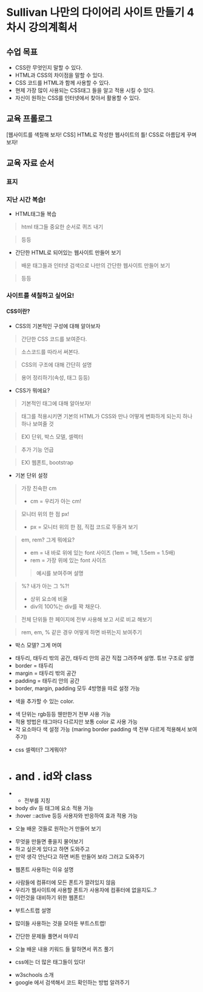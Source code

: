 # Sullivan 나만의 다이어리 사이트 만들기 4차시 강의계획서

## 수업 목표

- CSS란 무엇인지 말할 수 있다.
- HTML과 CSS의 차이점을 말할 수 있다.
- CSS 코드를 HTML과 함께 사용할 수 있다.
- 현제 가장 많이 사용되는 CSS태그 들을 알고 적용 시킬 수 있다.
- 자신이 원하는 CSS를 인터넷에서 찾아서 활용할 수 있다.

## 교육 프롤로그

[웹사이트를 색칠해 보자! CSS]
HTML로 작성한 웹사이트의 틀!
CSS로 아름답게 꾸며 보자!

## 교육 자료 순서

###  표지

###  지난 시간 복습!

* HTML태그들 복습 

 > html 태그들 중요한 순서로 퀴즈 내기

 > 등등

* 간단한 HTML로 되어있는 웹사이트 만들어 보기

 > 배운 태그들과 인터넷 검색으로 나만의 간단한 웹사이트 만들어 보기

 > 등등

###  사이트를 색칠하고 싶어요!

#### CSS이란?

* CSS의 기본적인 구성에 대해 알아보자
 > 간단한 CSS 코드를 보여준다.

 > 소스코드를 따라서 써본다.

 > CSS의 구조에 대해 간단히 설명

 > 용어 정리하기(속성, 태그 등등)

* CSS가 뭐에요?
 > 기본적인 태그에 대해 알아보자!

 > 태그를 적용시키면 기본의 HTML가 CSS와 만나 어떻게 변화하게 되는지 하나하나 보여줄 것

 > EX) 단위, 박스 모델, 셀렉터

 > 추가 기능 언급

 > EX) 웹폰트, bootstrap

* 기본 단위 설정
 > 가장 친숙한 cm
 >
 > - cm = 우리가 아는 cm!

 > 모니터 위의 한 점 px!
 >
 > - px = 모니터 위의 한 점, 직접 코드로 뚜들겨 보기

 > em, rem? 그게 뭐에요?
 > - em = 내 바로 위에 있는 font 사이즈 (1em = 1배, 1.5em = 1.5배)
 > - rem = 가장 위에 있는 font 사이즈 
 >
 > > 예시를 보여주며 설명

 > %? 내가 아는 그 %?!
 > - 상위 요소에 비율
 > - div의 100%는 div를 꽉 채운다. 

 > 전체 단위들 한 페이지에 전부 사용해 보고 서로 비교 해보기

 > rem, em, % 같은 경우 어떻게 하면 바뀌는지 보여주기

* 박스 모델? 그게 머여
 - 태두리, 태두리 밖의 공간, 태두리 안의 공간 직접 그려주며 설명. 튜브 구조로 설명
 - border = 태두리 
 - margin = 태두리 밖의 공간
 - padding = 태두리 안의 공간
 - border, margin, padding 모두 4방명을 따로 설정 가능

* 색을 추가할 수 있는 color.
 - 색 단위는 rgb등등 웬만한거 전부 사용 가능
 - 적용 방법은 태그마다 다르지만 보통 color 로 사용 가능
 - 각 요소마다 색 설정 가능 (maring border padding 색 전부 다르게 적용해서 보여주기)
* css 셀렉터? 그게뭐야?
 - # and . id와 class
 - * 전부를 지칭
 - body div 등 태그에 요소 적용 가능
 - :hover ::active 등등 사용자와 반응하여 효과 적용 가능

* 오늘 배운 것들로 원하는거 만들어 보기
 - 무엇을 만들면 좋을지 물어보기
 - 하고 싶은게 있다고 하면 도와주고
 - 만약 생각 안난다고 하면 버튼 만들어 보라 그러고 도와주기

* 웹폰트 사용하는 이유 설명
 - 사람들에 컴퓨터에 모든 폰트가 깔려있지 않음
 - 우리가 웹사이트에 사용할 폰트가 사용자에 컴퓨터에 없을지도..?
 - 이런것을 대비하기 위한 웹폰트!

* 부트스트랩 설명
 - 많이들 사용하는 것을 모아둔 부트스트랩!

* 간단한 문제들 풀면서 마무리
 - 오늘 배운 내용 키워드 들 말하면서 퀴즈 풀기

* css에는 더 많은 태그들이 있다!
 - w3schools 소개
 - google 에서 검색해서 코드 확인하는 방법 알려주기
